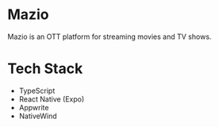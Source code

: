 # Mazio

Mazio is an OTT platform for streaming movies and TV shows.

# Tech Stack

- TypeScript
- React Native (Expo)
- Appwrite
- NativeWind
